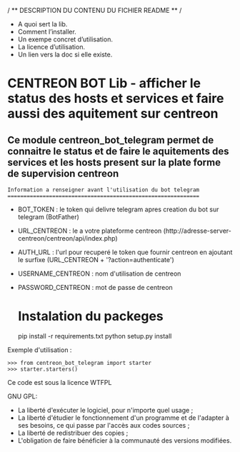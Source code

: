 / ** DESCRIPTION DU CONTENU DU FICHIER README ** /

* A quoi sert la lib. 
* Comment l’installer.
* Un exempe concret d’utilisation.
* La licence d’utilisation.
* Un lien vers la doc si elle existe.

CENTREON BOT Lib - afficher le status des hosts et services et faire aussi des aquitement sur centreon
============================================================================================

Ce module centreon_bot_telegram permet de connaitre le status et de faire le aquitements 
des services et les hosts present sur la plate forme de supervision centreon
----------------------------------------------------------------------------------------------------
    Information a renseigner avant l'utilisation du bot telegram
    ============================================================
    
* BOT_TOKEN : le token qui delivre telegram apres creation du bot sur telegram (BotFather)
* URL_CENTREON : le a votre plateforme centreon (http://adresse-server-centreon/centreon/api/index.php)
* AUTH_URL : l'url pour recuperé le token que fournir centreon en ajoutant le surfixe (URL_CENTREON + '?action=authenticate')
* USERNAME_CENTREON :  nom d'utilisation de centreon
* PASSWORD_CENTREON : mot de passe de centreon

    Instalation du packeges
    =======================
    pip install -r requirements.txt
    python setup.py install
    
    
Exemple d'utilisation : 
    
    >>> from centreon_bot_telegram import starter
    >>> starter.starters()
    
Ce code est sous la licence WTFPL

GNU GPL: 
   * La liberté d'exécuter le logiciel, pour n'importe quel usage ;
   * La liberté d'étudier le fonctionnement d'un programme et de l'adapter à ses besoins, ce qui passe par l'accès aux codes sources ;
   * La liberté de redistribuer des copies ;
   * L'obligation de faire bénéficier à la communauté des versions modifiées.
    